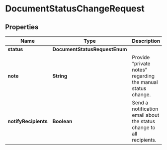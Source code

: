 

# DocumentStatusChangeRequest


## Properties

Name | Type | Description | Notes
------------ | ------------- | ------------- | -------------
**status** | **DocumentStatusRequestEnum** |  | 
**note** | **String** | Provide “private notes” regarding the manual status change. |  [optional]
**notifyRecipients** | **Boolean** | Send a notification email about the status change to all recipients. |  [optional]



